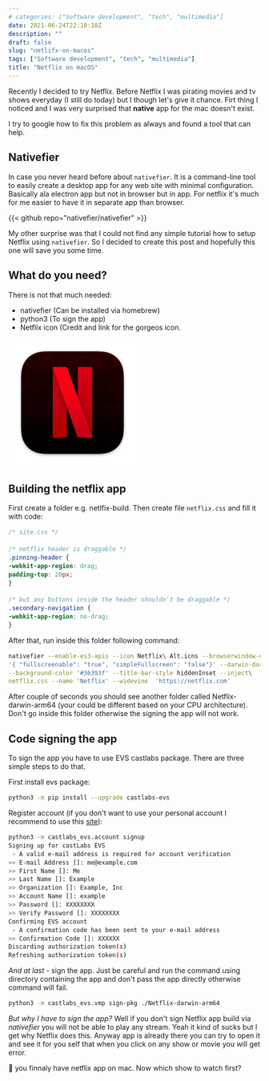 ```yaml
---
# categories: ["Software development", "tech", "multimedia"]
date: 2021-06-24T22:10:10Z
description: ""
draft: false
slug: "netlifx-on-macos"
tags: ["Software development", "tech", "multimedia"]
title: "Netflix on macOS"
---
```


Recently I decided to try Netflix. Before Netflix I was pirating movies and tv shows everyday (I still do today) but I though let's give it chance. Firt thing I noticed and I was very surprised that **native** app for the mac doesn't exist.

I try to google how to fix this problem as always and found a tool that can help.

## Nativefier

In case you never heard before about `nativefier`. It is a command-line tool to easily create a desktop app for any web site with minimal configuration. Basically ala electron app but not in browser but in app. For netflix it's much for me easier to have it in separate app than browser.

{{< github repo="nativefier/nativefier" >}}

My other surprise was that I could not find any simple tutorial how to setup Netflix using `nativefier`. So I decided to create this post and hopefully this one will save you some time.

## What do you need?

There is not that much needed:
- nativefier (Can be installed via homebrew)
- python3 (To sign the app)
- Netflix icon (Credit and link for the gorgeos icon.

![Netflix icon I found](images/icon.png "Source: [octaviotti](https://www.deviantart.com/octaviotti/art/Netflix-for-macOS-718469466)")
<!-- {{< figure src="images/icon.png" alt="" caption="Netlifx icon" height=20 >}} -->

## Building the netflix app

First create a folder e.g. netlfix-build. Then create file `netflix.css` and fill it with code:

```css
/* site.css */

/* netflix header is draggable */
.pinning-header {
-webkit-app-region: drag;
padding-top: 20px;
}

/* but any buttons inside the header shouldn't be draggable */
.secondary-navigation {
-webkit-app-region: no-drag;
}

```

After that, run inside this folder following command:

```bash
nativefier --enable-es3-apis --icon Netflix\ Alt.icns --browserwindow-options\
'{ "fullscreenable": "true", "simpleFullscreen": "false"}' --darwin-dark-mode-support\
--background-color '#36393f' --title-bar-style hiddenInset --inject\
netflix.css --name 'Netflix' --widevine  'https://netflix.com'
```

After couple of seconds you should see another folder called Netflix-darwin-arm64 (your could be different based on your CPU architecture). Don't go inside this folder otherwise the signing the app will not work.

## Code signing the app

To sign the app you have to use EVS castlabs package. There are three simple steps to do that.

First install evs package:

```bash
python3 -m pip install --upgrade castlabs-evs
```

Register account (if you don't want to use your personal account I recommend to use this [site](https://mytemp.email)):

```bash
python3 -m castlabs_evs.account signup
Signing up for castLabs EVS
 - A valid e-mail address is required for account verification
>> E-mail Address []: me@example.com
>> First Name []: Me
>> Last Name []: Example
>> Organization []: Example, Inc
>> Account Name []: example
>> Password []: XXXXXXXX
>> Verify Password []: XXXXXXXX
Confirming EVS account
 - A confirmation code has been sent to your e-mail address
>> Confirmation Code []: XXXXXX
Discarding authorization token(s)
Refreshing authorization token(s)
```

_And at last_ - sign the app. Just be careful and run the command using directory containing the app and don't pass the app directly otherwise command will fail.

```bash
python3 -m castlabs_evs.vmp sign-pkg ./Netflix-darwin-arm64
```

_But why I have to sign the app?_ Well if you don't sign Netflix app build via _nativefier_ you will not be able to play any stream. Yeah it kind of sucks but I get why Netflix does this. Anyway app is already there you can try to open it and see it for you self that when you click on any show or movie you will get error.

🎉 you finnaly have netflix app on mac. Now which show to watch first?

<!-- ![Final app]("images/featured.webp") -->
